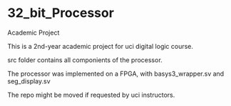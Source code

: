 # 32_bit_Processor
Academic Project

This is a 2nd-year academic project for uci digital logic course.

src folder contains all componients of the processor.

The processor was implemented on a FPGA, with basys3_wrapper.sv and seg_display.sv

The repo might be moved if requested by uci instructors.
